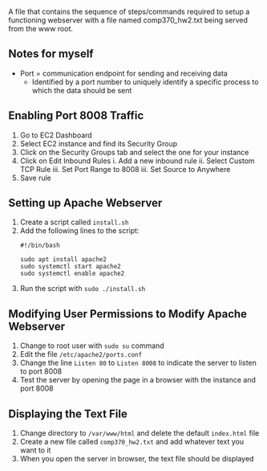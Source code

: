 A file that contains the sequence of steps/commands required to setup a functioning webserver with a file named comp370_hw2.txt being served from the www root.

## Notes for myself
- Port = communication endpoint for sending and receiving data
    - Identified by a port number to uniquely identify a specific process to which the data should be sent

## Enabling Port 8008 Traffic
1. Go to EC2 Dashboard
2. Select EC2 instance and find its Security Group
3. Click on the Security Groups tab and select the one for your instance
4. Click on Edit Inbound Rules
    i. Add a new inbound rule
    ii. Select Custom TCP Rule
    iii. Set Port Range to 8008
    iii. Set Source to Anywhere
5. Save rule

## Setting up Apache Webserver
1. Create a script called `install.sh`
2. Add the following lines to the script:
    ```
    #!/bin/bash

    sudo apt install apache2
    sudo systemctl start apache2
    sudo systemctl enable apache2
    ```
3. Run the script with `sudo ./install.sh`

## Modifying User Permissions to Modify Apache Webserver
1. Change to root user with `sudo su` command
2. Edit the file `/etc/apache2/ports.conf`
3. Change the line `Listen 80` to `Listen 8008` to indicate the server to listen to port 8008
4. Test the server by opening the page in a browser with the instance and port 8008

## Displaying the Text File
1. Change directory to `/var/www/html` and delete the default `index.html` file
2. Create a new file called `comp370_hw2.txt` and add whatever text you want to it
3. When you open the server in browser, the text file should be displayed